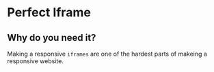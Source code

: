 # Perfect Iframe

## Why do you need it?
Making a responsive `iframes` are one of the hardest parts of makeing a responsive website.
